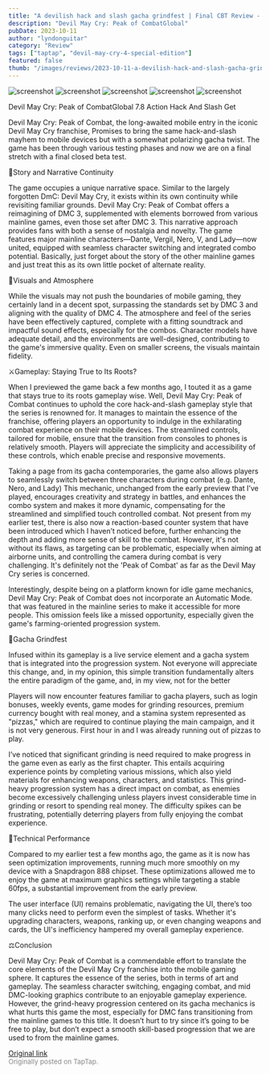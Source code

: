 ```yaml
---
title: "A devilish hack and slash gacha grindfest | Final CBT Review - DMC: Peak of Combat"
description: "Devil May Cry: Peak of CombatGlobal"
pubDate: 2023-10-11
author: "lyndonguitar"
category: "Review"
tags: ["taptap", "devil-may-cry-4-special-edition"]
featured: false
thumb: "/images/reviews/2023-10-11-a-devilish-hack-and-slash-gacha-grindfest--final-cbt-review---dmc-peak-of-combat-0.avif"
---
```


<div class="gallery">
  <img src="/images/reviews/2023-10-11-a-devilish-hack-and-slash-gacha-grindfest--final-cbt-review---dmc-peak-of-combat-0.avif" alt="screenshot" />
  <img src="/images/reviews/2023-10-11-a-devilish-hack-and-slash-gacha-grindfest--final-cbt-review---dmc-peak-of-combat-1.avif" alt="screenshot" />
  <img src="/images/reviews/2023-10-11-a-devilish-hack-and-slash-gacha-grindfest--final-cbt-review---dmc-peak-of-combat-2.avif" alt="screenshot" />
  <img src="/images/reviews/2023-10-11-a-devilish-hack-and-slash-gacha-grindfest--final-cbt-review---dmc-peak-of-combat-3.avif" alt="screenshot" />
  <img src="/images/reviews/2023-10-11-a-devilish-hack-and-slash-gacha-grindfest--final-cbt-review---dmc-peak-of-combat-4.avif" alt="screenshot" />
</div>

Devil May Cry: Peak of CombatGlobal
7.8
Action
Hack And Slash
Get

Devil May Cry: Peak of Combat, the long-awaited mobile entry in the iconic Devil May Cry franchise, Promises to bring the same hack-and-slash mayhem to mobile devices but with a somewhat polarizing gacha twist. The game has been through various testing phases and now we are on a final stretch with a final closed beta test.

📖Story and Narrative Continuity

The game occupies a unique narrative space. Similar to the largely forgotten DmC: Devil May Cry, it exists within its own continuity while revisiting familiar grounds. Devil May Cry: Peak of Combat offers a reimagining of DMC 3, supplemented with elements borrowed from various mainline games, even those set after DMC 3. This narrative approach provides fans with both a sense of nostalgia and novelty. The game features major mainline characters—Dante, Vergil, Nero, V, and Lady—now united, equipped with seamless character switching and integrated combo potential. Basically, just forget about the story of the other mainline games and just treat this as its own little pocket of alternate reality.

🎨Visuals and Atmosphere

While the visuals may not push the boundaries of mobile gaming, they certainly land in a decent spot, surpassing the standards set by DMC 3 and aligning with the quality of DMC 4. The atmosphere and feel of the series have been effectively captured, complete with a fitting soundtrack and impactful sound effects, especially for the combos. Character models have adequate detail, and the environments are well-designed, contributing to the game's immersive quality. Even on smaller screens, the visuals maintain fidelity.

⚔️Gameplay: Staying True to Its Roots?

When I previewed the game back a few months ago, I touted it as a game that stays true to its roots gameplay wise. Well, Devil May Cry: Peak of Combat continues to uphold the core hack-and-slash gameplay style that the series is renowned for. It manages to maintain the essence of the franchise, offering players an opportunity to indulge in the exhilarating combat experience on their mobile devices. The streamlined controls, tailored for mobile, ensure that the transition from consoles to phones is relatively smooth. Players will appreciate the simplicity and accessibility of these controls, which enable precise and responsive movements.

Taking a page from its gacha contemporaries, the game also allows players to seamlessly switch between three characters during combat (e.g. Dante, Nero, and Lady) This mechanic, unchanged from the early preview that I’ve played, encourages creativity and strategy in battles, and enhances the combo system and makes it more dynamic, compensating for the streamlined and simplified touch controlled combat. Not present from my earlier test, there is also now a reaction-based counter system that have been introduced which I haven’t noticed before, further enhancing the depth and adding more sense of skill to the combat. However, it's not without its flaws, as targeting can be problematic, especially when aiming at airborne units, and controlling the camera during combat is very challenging. It's definitely not the 'Peak of Combat' as far as the Devil May Cry series is concerned.

Interestingly, despite being on a platform known for idle game mechanics, Devil May Cry: Peak of Combat does not incorporate an Automatic Mode.  that was featured in the mainline series to make it accessible for more people. This omission feels like a missed opportunity, especially given the game's farming-oriented progression system.

🎰Gacha Grindfest

Infused within its gameplay is a live service element and a gacha system that is integrated into the progression system. Not everyone will appreciate this change, and, in my opinion, this simple transition fundamentally alters the entire paradigm of the game, and, in my view, not for the better

Players will now encounter features familiar to gacha players, such as login bonuses, weekly events, game modes for grinding resources, premium currency bought with real money, and a stamina system represented as "pizzas," which are required to continue playing the main campaign, and it is not very generous. First hour in and I was already running out of pizzas to play.

I’ve noticed that significant grinding is need required to make progress in the game even as early as the first chapter. This entails acquiring experience points by completing various missions, which also yield materials for enhancing weapons, characters, and statistics. This grind-heavy progression system has a direct impact on combat, as enemies become excessively challenging unless players invest considerable time in grinding or resort to spending real money. The difficulty spikes can be frustrating, potentially deterring players from fully enjoying the combat experience.

🚧Technical Performance

Compared to my earlier test a few months ago, the game as it is now has seen optimization improvements, running much more smoothly on my device with a Snapdragon 888 chipset. These optimizations allowed me to enjoy the game at maximum graphics settings while targeting a stable 60fps, a substantial improvement from the early preview.

The user interface (UI) remains problematic, navigating the UI, there’s too many clicks need to perform even the simplest of tasks. Whether it's upgrading characters, weapons, ranking up, or even changing weapons and cards, the UI's inefficiency hampered my overall gameplay experience.

⚖️Conclusion

Devil May Cry: Peak of Combat is a commendable effort to translate the core elements of the Devil May Cry franchise into the mobile gaming sphere. It captures the essence of the series, both in terms of art and gameplay. The seamless character switching, engaging combat, and mid DMC-looking graphics contribute to an enjoyable gameplay experience. However, the grind-heavy progression centered on its gacha mechanics is what hurts this game the most, especially for DMC fans transitioning from the mainline games to this title. It doesn’t hurt to try since it’s going to be free to play, but don’t expect a smooth skill-based progression that we are used to from the mainline games.

[Original link](https://www.taptap.io/post/6411911)<br><span style="font-size: 0.95em; color: #888;">Originally posted on TapTap.</span>
